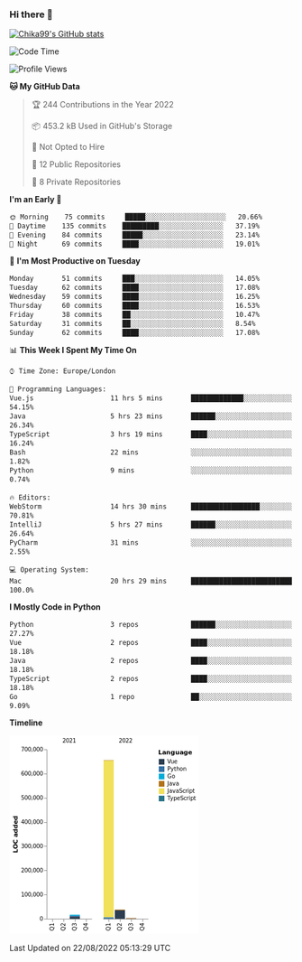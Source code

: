### Hi there 👋
[![Chika99's GitHub stats](https://github-readme-stats.vercel.app/api?username=Chika99&count_private=true&show_icons=true)](https://github.com/anuraghazra/github-readme-stats)

<!--START_SECTION:waka-->
![Code Time](http://img.shields.io/badge/Code%20Time-504%20hrs%2052%20mins-blue)

![Profile Views](http://img.shields.io/badge/Profile%20Views-0-blue)

**🐱 My GitHub Data** 

> 🏆 244 Contributions in the Year 2022
 > 
> 📦 453.2 kB Used in GitHub's Storage 
 > 
> 🚫 Not Opted to Hire
 > 
> 📜 12 Public Repositories 
 > 
> 🔑 8 Private Repositories  
 > 
**I'm an Early 🐤** 

```text
🌞 Morning    75 commits     █████░░░░░░░░░░░░░░░░░░░░   20.66% 
🌆 Daytime    135 commits    █████████░░░░░░░░░░░░░░░░   37.19% 
🌃 Evening    84 commits     █████░░░░░░░░░░░░░░░░░░░░   23.14% 
🌙 Night      69 commits     ████░░░░░░░░░░░░░░░░░░░░░   19.01%

```
📅 **I'm Most Productive on Tuesday** 

```text
Monday       51 commits     ███░░░░░░░░░░░░░░░░░░░░░░   14.05% 
Tuesday      62 commits     ████░░░░░░░░░░░░░░░░░░░░░   17.08% 
Wednesday    59 commits     ████░░░░░░░░░░░░░░░░░░░░░   16.25% 
Thursday     60 commits     ████░░░░░░░░░░░░░░░░░░░░░   16.53% 
Friday       38 commits     ██░░░░░░░░░░░░░░░░░░░░░░░   10.47% 
Saturday     31 commits     ██░░░░░░░░░░░░░░░░░░░░░░░   8.54% 
Sunday       62 commits     ████░░░░░░░░░░░░░░░░░░░░░   17.08%

```


📊 **This Week I Spent My Time On** 

```text
⌚︎ Time Zone: Europe/London

💬 Programming Languages: 
Vue.js                   11 hrs 5 mins       █████████████░░░░░░░░░░░░   54.15% 
Java                     5 hrs 23 mins       ██████░░░░░░░░░░░░░░░░░░░   26.34% 
TypeScript               3 hrs 19 mins       ████░░░░░░░░░░░░░░░░░░░░░   16.24% 
Bash                     22 mins             ░░░░░░░░░░░░░░░░░░░░░░░░░   1.82% 
Python                   9 mins              ░░░░░░░░░░░░░░░░░░░░░░░░░   0.74%

🔥 Editors: 
WebStorm                 14 hrs 30 mins      █████████████████░░░░░░░░   70.81% 
IntelliJ                 5 hrs 27 mins       ██████░░░░░░░░░░░░░░░░░░░   26.64% 
PyCharm                  31 mins             ░░░░░░░░░░░░░░░░░░░░░░░░░   2.55%

💻 Operating System: 
Mac                      20 hrs 29 mins      █████████████████████████   100.0%

```

**I Mostly Code in Python** 

```text
Python                   3 repos             ██████░░░░░░░░░░░░░░░░░░░   27.27% 
Vue                      2 repos             ████░░░░░░░░░░░░░░░░░░░░░   18.18% 
Java                     2 repos             ████░░░░░░░░░░░░░░░░░░░░░   18.18% 
TypeScript               2 repos             ████░░░░░░░░░░░░░░░░░░░░░   18.18% 
Go                       1 repo              ██░░░░░░░░░░░░░░░░░░░░░░░   9.09%

```


**Timeline**

![Chart not found](https://raw.githubusercontent.com/Chika99/Chika99/main/charts/bar_graph.png) 


 Last Updated on 22/08/2022 05:13:29 UTC
<!--END_SECTION:waka-->

<!--
**Chika99/Chika99** is a ✨ _special_ ✨ repository because its `README.md` (this file) appears on your GitHub profile.

Here are some ideas to get you started:

- 🔭 I’m currently working on ...
- 🌱 I’m currently learning ...
- 👯 I’m looking to collaborate on ...
- 🤔 I’m looking for help with ...
- 💬 Ask me about ...
- 📫 How to reach me: ...
- 😄 Pronouns: ...
- ⚡ Fun fact: ...
-->
